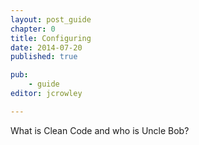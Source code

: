 ```yaml
---
layout: post_guide
chapter: 0
title: Configuring
date: 2014-07-20
published: true

pub: 
	- guide
editor: jcrowley

---
```


What is Clean Code and who is Uncle Bob?

